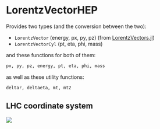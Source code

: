 # LorentzVectorHEP

Provides two types (and the conversion between the two):
- `LorentzVector` (energy, px, py, pz) (from [LorentzVectors.jl](https://github.com/JLTastet/LorentzVectors.jl))
- `LorentzVectorCyl` (pt, eta, phi, mass)

and these functions for both of them:
```julia
px, py, pz, energy, pt, eta, phi, mass
```


as well as these utility functions:
```julia
deltar, deltaeta, mt, mt2
```


## LHC coordinate system

![](https://cds.cern.ch/record/1699952/files/Figures_T_Coordinate.png)
